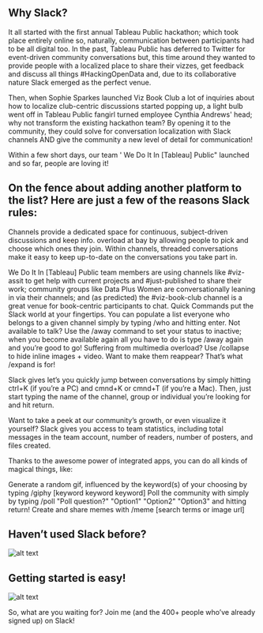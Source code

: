 ## Why Slack?

It all started with the first annual Tableau Public hackathon; which took place entirely online so, naturally, communication between participants had to be all digital too. In the past, Tableau Public has deferred to Twitter for event-driven community conversations but, this time around they wanted to provide people with a localized place to share their vizzes, get feedback and discuss all things #HackingOpenData and, due to its collaborative nature Slack emerged as the perfect venue.

Then, when Sophie Sparkes launched Viz Book Club a lot of inquiries about how to localize club-centric discussions started popping up, a light bulb went off in Tableau Public fangirl turned employee Cynthia Andrews' head; why not transform the existing hackathon team? By opening it to the community, they could solve for conversation localization with Slack channels AND give the community a new level of detail for communication!

Within a few short days, our team ' We Do It In [Tableau] Public" launched and so far, people are loving it!

## On the fence about adding another platform to the list? Here are just a few of the reasons Slack rules:

Channels provide a dedicated space for continuous, subject-driven discussions and keep info. overload at bay by allowing people to pick and choose which ones they join.
Within channels, threaded conversations make it easy to keep up-to-date on the conversations you take part in.

We Do It In [Tableau] Public team members are using channels like #viz-assit to get help with current projects and #just-published to share their work; community groups like Data Plus Women are conversationally leaning in via their channels; and (as predicted) the #viz-book-club channel is a great venue for book-centric participants to chat.
Quick Commands put the Slack world at your fingertips. You can populate a list everyone who belongs to a given channel simply by typing /who and hitting enter. Not available to talk? Use the /away command to set your status to inactive; when you become available again all you have to do is type /away again and you’re good to go! Suffering from multimedia overload? Use /collapse to hide inline images + video. Want to make them reappear? That’s what /expand is for!

Slack gives let’s you quickly jump between conversations by simply hitting ctrl+K (if you’re a PC) and cmnd+K or cmnd+T (if you’re a Mac). Then, just start typing the name of the channel, group or individual you’re looking for and hit return.

Want to take a peek at our community’s growth, or even visualize it yourself? Slack gives you access to team statistics, including total messages in the team account, number of readers, number of posters, and files created.

Thanks to the awesome power of integrated apps, you can do all kinds of magical things, like:

Generate a random gif, influenced by the keyword(s) of your choosing by typing /giphy [keyword keyword keyword]
Poll the community with simply by typing /poll "Poll question?" "Option1" "Option2" "Option3" and hitting return!
Create and share memes with /meme [search terms or image url]

## Haven’t used Slack before?
![alt text](https://drive.google.com/uc?id=0BymaV1_sEeUgUDFlU3lZZXJZRzg)

## Getting started is easy!
![alt text](https://drive.google.com/uc?id=0BymaV1_sEeUgeWNSY1pmMzA0cGs)

So, what are you waiting for? Join me (and the 400+ people who’ve already signed up) on Slack!
